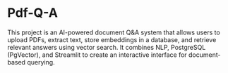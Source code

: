 # Pdf-Q-A
This project is an AI-powered document Q&amp;A system that allows users to upload PDFs, extract text, store embeddings in a database, and retrieve relevant answers using vector search. It combines NLP, PostgreSQL (PgVector), and Streamlit to create an interactive interface for document-based querying.

